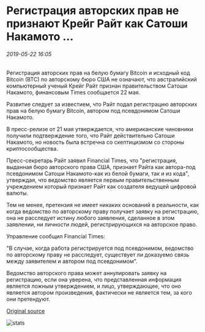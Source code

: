# Регистрация авторских прав не признают Крейг Райт как Сатоши Накамото ...

###### 2019-05-22 16:05

Регистрация авторских прав на белую бумагу Bitcoin и исходный код Bitcoin (BTC) по авторскому бюро США не означают, что австралийский компьютерный ученый Крейг Райт признан правительством Сатоши Накамото, финансовым Times сообщается 22 мая.

Развитие следует за известием, что Райт подал регистрацию авторских прав на белую бумагу Bitcoin, автором под псевдонимом Сатоши Накамото.

В пресс-релизе от 21 мая утверждается, что американские чиновники получили подтверждение того, что Райт действительно Сатоши Накамото, но новость была встречна со скептицизмом со стороны криптосообщества.

Пресс-секретарь Райт заявил Financial Times, что "регистрация, выданная бюро авторского права США, признает Райта как автора-под псевдонимом Сатоши Накамото-как из белой бумаги, так и из кода", утверждая, что ведомство является первым правительственным учреждением который признает Райт как создателя ведущей цифровой валюты.

Тем не менее, претензия не имеет никаких оснований в реальности, как когда ведомство по авторскому праву получает заявку на регистрацию, она не расследует истину любого заявления, сделанное в этом заявлении, ни личности людей, регистрирующихся на авторское право.

Управление сообщил Financial Times:

"В случае, когда работа регистрируется под псевдонимом, ведомство по авторскому праву не расследует, существует ли доказуемо связь между заявителем и автором под псевдонимом".

Ведомство авторского права может аннулировать заявку на регистрацию, если она уверена, что представленная информация является ложным утверждением, и лицо, утверждающее, что оно является автором произведения, фактически не является тем, за кого они претендуют.

[Original source](https://cointelegraph.com/news/copyright-registrations-do-not-recognize-craig-wright-as-satoshi-nakamoto)

![stats](https://c.statcounter.com/11760860/0/a89fa40b/1/ "stats")